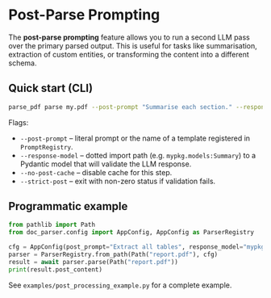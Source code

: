 # Post-Parse Prompting

The **post-parse prompting** feature allows you to run a second LLM pass over the
primary parsed output. This is useful for tasks like summarisation, extraction
of custom entities, or transforming the content into a different schema.

## Quick start (CLI)

```bash
parse_pdf parse my.pdf --post-prompt "Summarise each section." --response-model mypkg.models:Summary
```

Flags:

* `--post-prompt` – literal prompt or the name of a template registered in
  `PromptRegistry`.
* `--response-model` – dotted import path (e.g. `mypkg.models:Summary`) to a
  Pydantic model that will validate the LLM response.
* `--no-post-cache` – disable cache for this step.
* `--strict-post` – exit with non-zero status if validation fails.

## Programmatic example

```python
from pathlib import Path
from doc_parser.config import AppConfig, AppConfig as ParserRegistry

cfg = AppConfig(post_prompt="Extract all tables", response_model="mypkg.TableSchema")
parser = ParserRegistry.from_path(Path("report.pdf"), cfg)
result = await parser.parse(Path("report.pdf"))
print(result.post_content)
```

See `examples/post_processing_example.py` for a complete example. 